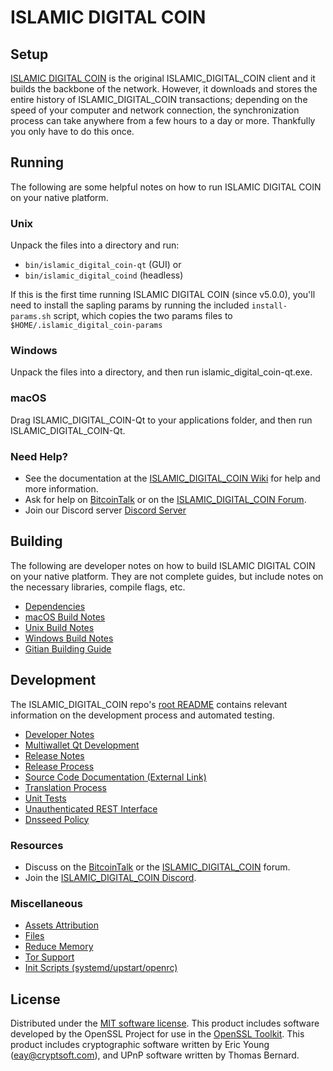 ISLAMIC DIGITAL COIN
=============

Setup
---------------------
[ISLAMIC DIGITAL COIN](http://islamic_digital_coin.org/wallet) is the original ISLAMIC_DIGITAL_COIN client and it builds the backbone of the network. However, it downloads and stores the entire history of ISLAMIC_DIGITAL_COIN transactions; depending on the speed of your computer and network connection, the synchronization process can take anywhere from a few hours to a day or more. Thankfully you only have to do this once.

Running
---------------------
The following are some helpful notes on how to run ISLAMIC DIGITAL COIN on your native platform.

### Unix

Unpack the files into a directory and run:

- `bin/islamic_digital_coin-qt` (GUI) or
- `bin/islamic_digital_coind` (headless)

If this is the first time running ISLAMIC DIGITAL COIN (since v5.0.0), you'll need to install the sapling params by running the included `install-params.sh` script, which copies the two params files to `$HOME/.islamic_digital_coin-params`

### Windows

Unpack the files into a directory, and then run islamic_digital_coin-qt.exe.

### macOS

Drag ISLAMIC_DIGITAL_COIN-Qt to your applications folder, and then run ISLAMIC_DIGITAL_COIN-Qt.

### Need Help?

* See the documentation at the [ISLAMIC_DIGITAL_COIN Wiki](https://github.com/ISLAMIC-DIGITAL-COIN/IDC/wiki)
for help and more information.
* Ask for help on [BitcoinTalk](https://bitcointalk.org/index.php?topic=1262920.0) or on the [ISLAMIC_DIGITAL_COIN Forum](http://forum.islamic_digital_coin.org/).
* Join our Discord server [Discord Server](https://discord.islamic_digital_coin.org)

Building
---------------------
The following are developer notes on how to build ISLAMIC DIGITAL COIN on your native platform. They are not complete guides, but include notes on the necessary libraries, compile flags, etc.

- [Dependencies](dependencies.md)
- [macOS Build Notes](build-osx.md)
- [Unix Build Notes](build-unix.md)
- [Windows Build Notes](build-windows.md)
- [Gitian Building Guide](gitian-building.md)

Development
---------------------
The ISLAMIC_DIGITAL_COIN repo's [root README](/README.md) contains relevant information on the development process and automated testing.

- [Developer Notes](developer-notes.md)
- [Multiwallet Qt Development](multiwallet-qt.md)
- [Release Notes](release-notes.md)
- [Release Process](release-process.md)
- [Source Code Documentation (External Link)](https://www.fuzzbawls.pw/islamic_digital_coin/doxygen/)
- [Translation Process](translation_process.md)
- [Unit Tests](unit-tests.md)
- [Unauthenticated REST Interface](REST-interface.md)
- [Dnsseed Policy](dnsseed-policy.md)

### Resources
* Discuss on the [BitcoinTalk](https://bitcointalk.org/index.php?topic=1262920.0) or the [ISLAMIC_DIGITAL_COIN](http://forum.islamic_digital_coin.org/) forum.
* Join the [ISLAMIC_DIGITAL_COIN Discord](https://discord.islamic_digital_coin.org).

### Miscellaneous
- [Assets Attribution](assets-attribution.md)
- [Files](files.md)
- [Reduce Memory](reduce-memory.md)
- [Tor Support](tor.md)
- [Init Scripts (systemd/upstart/openrc)](init.md)

License
---------------------
Distributed under the [MIT software license](/COPYING).
This product includes software developed by the OpenSSL Project for use in the [OpenSSL Toolkit](https://www.openssl.org/). This product includes
cryptographic software written by Eric Young ([eay@cryptsoft.com](mailto:eay@cryptsoft.com)), and UPnP software written by Thomas Bernard.
